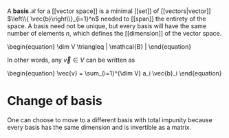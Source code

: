 A **basis** $\mathcal{B}$ for a [[vector space]] is a minimal [[set]] of [[vectors|vector]] $\left\\{ \vec{b}\right\\}_{i=1}^n$ needed to [[span]] the entirety of the space. A basis need not be unique, but every basis will have the same number of elements $n$, which defines the [[dimension]] of the vector space.

\begin{equation}
\dim V \triangleq | \mathcal{B} |
\end{equation}


In other words, any $\vec{v} \in V$ can be written as

\begin{equation}
\vec{v} = \sum_{i=1}^{\dim V} a_i \vec{b}_i
\end{equation}

# Change of basis

One can choose to move to a different basis with total impunity because every basis has the same dimension and is invertible as a matrix. 